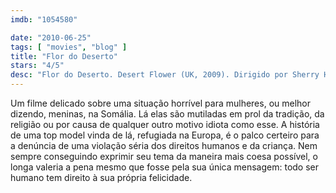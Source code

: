 ```yaml
---
imdb: "1054580"

date: "2010-06-25"
tags: [ "movies", "blog" ]
title: "Flor do Deserto"
stars: "4/5"
desc: "Flor do Deserto. Desert Flower (UK, 2009). Dirigido por Sherry Hormann. Escrito por Smita Bhide, Waris Dirie, Sherry Hormann, Cathleen Miller, Wüstenblume. Com Soraya Omar-Scego, Idriss Abdillahi Houfaneh, Awa Saïd Darar, Roun Daher Aïnan, Osman Aden Dalieg, Liya Kebede, Sally Hawkins, Meera Syal, Anna Hilgedieck."
---
```

Um filme delicado sobre uma situação horrível para mulheres, ou melhor dizendo, meninas, na Somália. Lá elas são mutiladas em prol da tradição, da religião ou por causa de qualquer outro motivo idiota como esse. A história de uma top model vinda de lá, refugiada na Europa, é o palco certeiro para a denúncia de uma violação séria dos direitos humanos e da criança. Nem sempre conseguindo exprimir seu tema da maneira mais coesa possível, o longa valeria a pena mesmo que fosse pela sua única mensagem: todo ser humano tem direito à sua própria felicidade.
